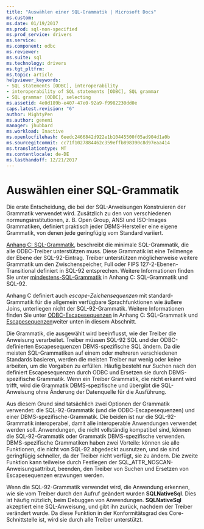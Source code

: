 ```yaml
---
title: "Auswählen einer SQL-Grammatik | Microsoft Docs"
ms.custom: 
ms.date: 01/19/2017
ms.prod: sql-non-specified
ms.prod_service: drivers
ms.service: 
ms.component: odbc
ms.reviewer: 
ms.suite: sql
ms.technology: drivers
ms.tgt_pltfrm: 
ms.topic: article
helpviewer_keywords:
- SQL statements [ODBC], interoperability
- interoperability of SQL statements [ODBC], SQL grammar
- SQL grammar [ODBC], selecting
ms.assetid: 4e0d189b-e407-47e0-92a9-f9982230dd0e
caps.latest.revision: "6"
author: MightyPen
ms.author: genemi
manager: jhubbard
ms.workload: Inactive
ms.openlocfilehash: 6eedc2466842d922e1b10445500f05ad904d1a0b
ms.sourcegitcommit: cc71f1027884462c359effb898390c8d97eaa414
ms.translationtype: MT
ms.contentlocale: de-DE
ms.lasthandoff: 12/21/2017
---
```

# <a name="choosing-an-sql-grammar"></a>Auswählen einer SQL-Grammatik
Die erste Entscheidung, die bei der SQL-Anweisungen Konstruieren der Grammatik verwendet wird. Zusätzlich zu den von verschiedenen normungsinstitutionen, z. B. Open Group, ANSI und ISO-Images Grammatiken, definiert praktisch jeder DBMS-Hersteller eine eigene Grammatik, von denen jede geringfügig vom Standard variiert.  
  
 [Anhang C: SQL-Grammatik](../../../odbc/reference/appendixes/appendix-c-sql-grammar.md), beschreibt die minimale SQL-Grammatik, die alle ODBC-Treiber unterstützen muss. Diese Grammatik ist eine Teilmenge der Ebene der SQL-92-Eintrag. Treiber unterstützen möglicherweise weitere Grammatik um den Zwischenspeicher, Full oder FIPS 127-2-Ebenen-Transitional definiert in SQL-92 entsprechen. Weitere Informationen finden Sie unter [mindestens-SQL-Grammatik](../../../odbc/reference/appendixes/sql-minimum-grammar.md) in Anhang C: SQL-Grammatik und SQL-92.  
  
 Anhang C definiert auch *escape-Zeichensequenzen* mit standard-Grammatik für die allgemein verfügbare Sprachfunktionen wie äußere Joins, unterliegen nicht der SQL-92-Grammatik. Weitere Informationen finden Sie unter [ODBC-Escapesequenzen](../../../odbc/reference/appendixes/odbc-escape-sequences.md) in Anhang C: SQL-Grammatik und [Escapesequenzen](../../../odbc/reference/develop-app/escape-sequences.md)weiter unten in diesem Abschnitt.  
  
 Die Grammatik, die ausgewählt wird beeinflusst, wie der Treiber die Anweisung verarbeitet. Treiber müssen SQL-92 SQL und der ODBC-definierten Escapesequenzen DBMS-spezifische SQL ändern. Da die meisten SQL-Grammatiken auf einem oder mehreren verschiedenen Standards basieren, werden die meisten Treiber nur wenig oder keine arbeiten, um die Vorgaben zu erfüllen. Häufig besteht nur Suchen nach den definiert Escapesequenzen durch ODBC und Ersetzen sie durch DBMS-spezifische Grammatik. Wenn ein Treiber Grammatik, die nicht erkannt wird trifft, wird die Grammatik DBMS-spezifische und übergibt die SQL-Anweisung ohne Änderung der Datenquelle für die Ausführung.  
  
 Aus diesem Grund sind tatsächlich zwei Optionen der Grammatik verwendet: die SQL-92-Grammatik (und die ODBC-Escapesequenzen) und einer DBMS-spezifische-Grammatik. Die beiden ist nur die SQL-92-Grammatik interoperabel, damit alle interoperable Anwendungen verwendet werden soll. Anwendungen, die nicht vollständig kompatibel sind, können die SQL-92-Grammatik oder Grammatik DBMS-spezifische verwenden. DBMS-spezifische Grammatiken haben zwei Vorteile: können sie alle Funktionen, die nicht von SQL-92 abgedeckt ausnutzen, und sie sind geringfügig schneller, da der Treiber nicht verfügt, sie zu ändern. Die zweite Funktion kann teilweise durch Festlegen der SQL_ATTR_NOSCAN-Anweisungsattribut, beenden, den Treiber von Suchen und Ersetzen von Escapesequenzen erzwungen werden.  
  
 Wenn die SQL-92-Grammatik verwendet wird, die Anwendung erkennen, wie sie vom Treiber durch den Aufruf geändert wurden **SQLNativeSql**. Dies ist häufig nützlich, beim Debuggen von Anwendungen. **SQLNativeSql** akzeptiert eine SQL-Anweisung, und gibt ihn zurück, nachdem der Treiber verändert wurde. Da diese Funktion in der Konformitätsgrad des Core-Schnittstelle ist, wird sie durch alle Treiber unterstützt.
